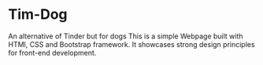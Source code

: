 # Tim-Dog
An alternative of Tinder but for dogs 
This is a simple Webpage built with HTMl, CSS and Bootstrap framework.
It showcases strong design principles for front-end development.
